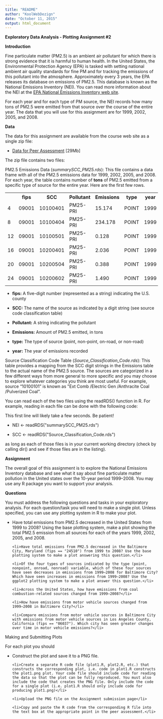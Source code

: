 ```yaml
---
title: "README"
author: "KoolWebDezign"
date: "October 11, 2015"
output: html_document
---
```


<b>Exploratory Data Analysis - Plotting Assignment #2</b>

<b>Introduction</b>

Fine particulate matter (PM2.5) is an ambient air pollutant for which there is strong evidence that it is harmful to human health. In the United States, the Environmental Protection Agency (EPA) is tasked with setting national ambient air quality standards for fine PM and for tracking the emissions of this pollutant into the atmosphere. Approximately every 3 years, the EPA releases its database on emissions of PM2.5. This database is known as the National Emissions Inventory (NEI). You can read more information about the NEI at the <a href="http://www.epa.gov/ttn/chief/eiinformation.html">EPA National Emissions Inventory web site</a>.

For each year and for each type of PM source, the NEI records how many tons of PM2.5 were emitted from that source over the course of the entire year. The data that you will use for this assignment are for 1999, 2002, 2005, and 2008.

<b>Data</b>

The data for this assignment are available from the course web site as a single zip file:

* <a href="https://d396qusza40orc.cloudfront.net/exdata%2Fdata%2FNEI_data.zip">Data for Peer Assessment</a> [29Mb]

The zip file contains two files:

PM2.5 Emissions Data (*summarySCC_PM25.rds*): This file contains a data frame with all of the PM2.5 emissions data for 1999, 2002, 2005, and 2008. For each year, the table contains number of **tons** of PM2.5 emitted from a specific type of source for the entire year. Here are the first few rows.

<table>
	<tr>
		<th></th><th>fips</th><th>SCC</th><th>Pollutant</th><th>Emissions</th><th>type</th><th>year</th>
	</tr>
	<tr>
		<td>4</td><td>09001</td><td>10100401</td><td>PM25-PRI</td><td>15.174</td><td>POINT</td><td>1999</td>
	</tr>
	<tr>
		<td>8</td><td>09001</td><td>10100404</td><td>PM25-PRI</td><td>234.178</td><td>POINT</td><td>1999</td>
	</tr>
	<tr>
		<td>12</td><td>09001</td><td>10100501</td><td>PM25-PRI</td><td>0.128</td><td>POINT</td><td>1999</td>
	</tr>
	<tr>
		<td>16</td><td>09001</td><td>10200401</td><td>PM25-PRI</td><td>2.036</td><td>POINT</td><td>1999</td>
	</tr>
	<tr>
		<td>20</td><td>09001</td><td>10200504</td><td>PM25-PRI</td><td>0.388</td><td>POINT</td><td>1999</td>
	</tr>
	<tr>
		<td>24</td><td>09001</td><td>10200602</td><td>PM25-PRI</td><td>1.490</td><td>POINT</td><td>1999</td>
	</tr>
</table>

* <b>fips:</b> A five-digit number (represented as a string) indicating the U.S. county

* <b>SCC:</b> The name of the source as indicated by a digit string (see source code classification table)

* <b>Pollutant:</b> A string indicating the pollutant

* <b>Emissions:</b> Amount of PM2.5 emitted, in tons

* <b>type:</b> The type of source (point, non-point, on-road, or non-road)

* <b>year:</b> The year of emissions recorded

Source Classification Code Table (*Source_Classification_Code.rds*): This table provides a mapping from the SCC digit strings in the Emissions table to the actual name of the PM2.5 source. The sources are categorized in a few different ways from more general to more specific and you may choose to explore whatever categories you think are most useful. For example, source “10100101” is known as "Ext Comb /Electric Gen /Anthracite Coal /Pulverized Coal".

You can read each of the two files using the readRDS() function in R. For example, reading in each file can be done with the following code:

This first line will likely take a few seconds. Be patient!

* NEI <- readRDS("summarySCC_PM25.rds")

* SCC <- readRDS("Source_Classification_Code.rds")

as long as each of those files is in your current working directory (check by calling dir() and see if those files are in the listing).

<b>Assignment</b>

The overall goal of this assignment is to explore the National Emissions Inventory database and see what it say about fine particulate matter pollution in the United states over the 10-year period 1999–2008. You may use any R package you want to support your analysis.

<b>Questions</b>

You must address the following questions and tasks in your exploratory analysis. For each question/task you will need to make a single plot. Unless specified, you can use any plotting system in R to make your plot.

<ul>
    <li>Have total emissions from PM2.5 decreased in the United States from 1999 to 2008? Using the base plotting system, make a plot showing the total PM2.5 emission from all sources for each of the years 1999, 2002, 2005, and 2008.</li>

    <li>Have total emissions from PM2.5 decreased in the Baltimore City, Maryland (fips == "24510") from 1999 to 2008? Use the base plotting system to make a plot answering this question.</li>

    <li>Of the four types of sources indicated by the type (point, nonpoint, onroad, nonroad) variable, which of these four sources have seen decreases in emissions from 1999–2008 for Baltimore City? Which have seen increases in emissions from 1999–2008? Use the ggplot2 plotting system to make a plot answer this question.</li>

    <li>Across the United States, how have emissions from coal combustion-related sources changed from 1999–2008?</li>

    <li>How have emissions from motor vehicle sources changed from 1999–2008 in Baltimore City?</li>

    <li>Compare emissions from motor vehicle sources in Baltimore City with emissions from motor vehicle sources in Los Angeles County, California (fips == "06037"). Which city has seen greater changes over time in motor vehicle emissions?</li>
</ul>

Making and Submitting Plots

For each plot you should

<ul>
    <li>Construct the plot and save it to a PNG file.</li>

    <li>Create a separate R code file (plot1.R, plot2.R, etc.) that constructs the corresponding plot, i.e. code in plot1.R constructs the plot1.png plot. Your code file should include code for reading the data so that the plot can be fully reproduced. You must also include the code that creates the PNG file. Only include the code for a single plot (i.e. plot1.R should only include code for producing plot1.png)</li>

    <li>Upload the PNG file on the Assignment submission page</li>

    <li>Copy and paste the R code from the corresponding R file into the text box at the appropriate point in the peer assessment.</li>
</ul>

